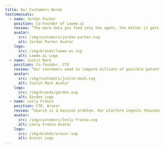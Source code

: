 ```yaml
---
title: Our Customers Words
testimonials:
  - name: Jordan Parker
    position: Co-Founder of Lawme.ai
    review: “The more data you feed into the agent, the better it gets. But to truly scale, you need a vector database that maintains low latency, high accuracy, and keeps costs in check. Qdrant makes that possible.”
    avatar:
      src: /img/customers/jordan-parker.svg
      alt: Jordan Parker Avatar
    logo:
      src: /img/brands/lawme-ai.svg
      alt: Lawme.ai Logo
  - name: Justin Mack
    position: Co-founder, CTO
    review: “Our customers need to compare millions of possible patent–product pairings in seconds, not days - that means vector search that can handle huge data sets and surgical-grade HNSW filtering.”
    avatar:
      src: /img/customers/justin-mack.svg
      alt: Justin Mack Avatar
    logo:
      src: /img/brands/garden.svg
      alt: Garden Logo
  - name: Lesly Franco
    position: CTO, Aracor
    review: “Search is a massive problem. Our platform ingests thousands of legal documents, each requiring precise retrieval and accurate citations. Without Qdrant, delivering this level of performance and scale was nearly impossible.”
    avatar:
      src: /img/customers/lesly-franco.svg
      alt: Lesly Franco Avatar
    logo:
      src: /img/brands/aracor.svg
      alt: Aracor Logo
---
```



